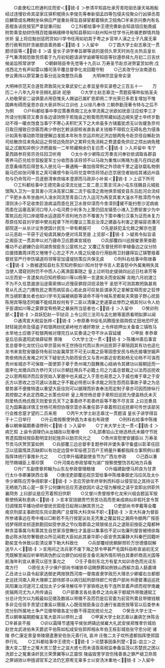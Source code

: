 <!-- { "loadSidebar": true } -->
　　○直隶松江府通判庄而安＜锍-釒＞参清平知县杜承芳青阳驲丞康天祐袍船经过违慢钦命其梁家庄驿积棍摃头李俊先等奉新驲孟四等包侵夫役聚众行凶驿丞周应麟管成名睥睨坐纵俱应严提重处得旨县驿宦都着锦衣卫扭角□羊来京问奏内有名恶棍各该抚按官严拿捉重问拟
　　○工科都给事中王德完奏新会知县钮应魁畏威附势乘变劫财伤残百姓煽祸缙绅寻甸知县蔡如川赵州知州甘学书元称循吏群情共隐伏祈  皇上将应魁创惩罔贷如川学书任用如初其于粤之乡官举人滇之士子凡属无辜悉行赦宥则奸贪破胆良善扬眉＜锍-釒＞入留中
　　○丁酉大学士赵志皋沈一贯题顷臣等＜锍-釒＞请  皇长子讲学奉旨卿等说的是但久旱天时尚在炎热且皇长子气秉清弱恐致劳烦着于九月初旬题请讲学谕卿等知臣等钦遵恭择九月初二日吉伏候谕旨照常讲学
　　○朝鲜陪臣李先觉等十九员以  万寿圣节赴京进贺宴赏如例  戊戌西北方有声如雷以播司荡平覆总督李化龙回籍守制
　　○己亥改守分汝南道右参议黄炜以原官兼佥事分巡汝南整饬兵备
　　大明神宗显皇帝实录

大明神宗范天合道哲肃敦简光文章武安仁止孝显皇帝实录卷之三百五十一
　　万历二十八年九月辛丑朔礼部进  祀册
　　○大学士赵志皋沈一贯题臣等昨拟佑圣夫人劝敬荣安二谥俱蒙点用窃惟夫人赐谥已属旷恩即用二字光荣已多若复增加不惟  国典有碍而皇恩亦自大亵非所以立训也  上以徐凡奉侍  三朝恭勤茂著令特与之后不为例
　　○户科都给事中李应策奏燕南江北水旱流离之状欲如抚臣汪应蛟李三才所请分别赈贷又奏言各边请饷恻乎若陇亩之盼膏雨而帑藏如适边阃失望士卒终岁勤动不得一暖衣饱食当事宁不寒心夫积贮天下之大命虽多方储蓄犹虑无以佐缓急奈何日取日搜致日空匮而弗少停创乞敕该部核省直各紧关钱粮不得假立无碍名色为侵渔计如真有堪动款项就便解边准抵本年秋冬京运并附近济边银两免令赴京径自解赴饷司给散庶往来免起运之劳径边免防护之累秤兑免消耗之费遣委免供应之烦出纳免稽延之忒极知非例少济燃眉俟一二年帑藏稍余仍复旧贯＜锍-釒＞入并留中  韦宁夏西路参将吴宗尧任回卫听用
　　○太仆寺少卿陈应芳奏言问奉钦依调取各郡县寄养马匹兑给京营殷寔军士分收而各该将领不以马政为重惟以贿赂为差凡在四远者恣意夤缘而后得登名入册兑马一番通贿一番加倍常例之外领收千里之遥驮载私物倒毙马匹如张问等言之真可痛恨今新马将兑宜申饬将领必迮京居住者始给其诸远州县勿与仍命驾司一员逐册清审庶端本澄源而马政非小补矣＜锍-釒＞上诏下所司
　　○工科都给事中王德完条设漳流北徙二变二患三策言河决小屯东径魏县元城抵馆陶入卫为一变其害小河决高家口厮二流于临漳之南地俱至城安县东吕彪河合流经广平肥乡永年坐曲州入淦水同流至青县口方入运河为再变其害大滏水不胜漳而今纳漳则浃小不足收朿巨浪病溢而患在民卫水昔仰漳而今舍漳则缓不能扫卷沙泥病痼而患在运塞高家河口导入小屯河费少利多为上策仍回龙镇至小滩入卫费钜害少为中策筑吕彪河口岸堤障水运道固不资利地方亦不罹害为下策中襍引汉事为证而未复力荐原任知县刘宇郎中樊兆程章下所司覆议三策总治漳之建画与利害之更端容咨漕河部院逐一从长计议务使国计民生一举有赖报可
　　○先是妖犯孟化鲸之解京也寔以元恶赵一平获于近甸虞其展办便对讯耳至是  上览部＜锍-釒＞疑焉令拟旨语之阁臣沈一贯具申以对乃寝命卫应爵龚宣城伯
　　○兵部覆四川巡按崔景荣查勘橎功不必避嫌仍会同湖贵按臣东公寔核允之  又覆辽东督抚邢玠李植备边之议分防应援措置周详而又惓惓于心志之不齐人情之玩愒合行溽励用卫封疆得旨辽镇警报着督抚官严行申饬镇道将领等官加谨堤防策应共保无虞
　　○刑科右给事中陈继春＜锍-釒＞救被逮知县杜东芳知府蔡如川知州甘学书言人君喜怒中外属夷稍失其当使人潜窥则刑罚不中而人心离涣国事随之  皇上过听珰史缇骑四出近日杜承芳等以庄而安一言逮矣向日知府蔡如川等以杨荣一言逮矣夫而安起解  龙袍六月初渡江不为不久任意遨游沿途需索惧以迟慢获罪捏词诳渎致干  圣怒不可测其欺罔孰甚焉曾从孔氏之门膺牧民之寄而病狂丧心若此良可叹矣臣谓承芳之拿解宜释而安之狂悖所当禠职重处者也如川学书无端被祸臣等请命不得今械系至都矣夫荣狼子野心抚臣陈用宾等隐忍阿媚不能结其权何有于二臣以清廉之吏遽蒙此惨烈之祸其何以令人劝乎臣谓如川等之蒙罪宜宥杨荣之暴戾所当惩者也＜锍-釒＞入留中　　○癸卯刑部＜锍-釒＞具妖犯赵一平狱词  上令公同三法司与孟化鲸等面质看明拟罪以闻
　　○通湾宣大税监张烨＜锍-釒＞参原奏书役毛凤腾擅坐肩舆假丈田地恐吓民财轻毙民命及侵盗子粒银两纷扰紧峙地方诸奸欺状  上令烨锁押出关备查三镇牧马水旱地土应徵子粒银两候对理完日从实奏请之夺不许从容延缓
　　○甲辰  孝恭章皇后忌辰遣阳武侯薛钲祭  景陵
　　○大学士沈一贯＜锍-釒＞陈播州善后事宜言总督李化龙忧归众举京营尚书王世扬往代而以贵州巡抚郭子章陪因其有功也适化龙书来宣慰安疆臣恃有前功妄冀厚赏不可无以裁之臣等固思安民与杨氏接壤世姻声势依倚扬氏发难之时天下疑安氏为助而安氏又与贵州甚近安若助杨无论杨不可诛而贵州省城亦不可保故一面使郭子章于贵州竭力鼓舞推心结纳令其建功以报朝廷而一面李化龙徵兵四方恭行天讨以示朝廷用兵不必籍土司之力盖总督裁之以法而巡抚收之以恩两相济而后安民始入掌握中也夫威之入于恩也易恩之入于威也难于章之于安氏方以恩收之岂可遽以法裁之乎不裁必恃恩以多求裁之则生怨而启事故子章之为总督势甚不便推特遣以重望大臣往则可以据理而折衷奉法而定制子章亦可因而掺纵行其控御之术此定西南之长策也仰祈  皇上用世杨总督子章照旧巡抚为便盖杨氏未灭则爱杨氏杨氏既灭则爱安氏天下之事善终不若善终臣等不敢不尽言耳  上曰览奏具见为国筹画详慎王世杨可用但协理京营亦系重任郭子章着照旧巡抚卿可传世该部另行会推忠寔才望的二员来用
　　○丙午大学士赵志皋沈一贯题请  皇长子讲学得旨于十二日举行
　　○升云南按察使钟昌为本省右布政使
　　○刑科右给事中陈维春以朝审届期奏请停刑＜锍-釒＞入留中
　　○丁未大学士沈一贯＜锍-釒＞病乞假  上谕令调理仍从出辅政以慰眷倚
　　○礼部奏铅山王继选杨氏未婚守节抚育遗孤既经按臣勘明宜封妃旌异以励宗风允之
　　○贵州宣慰使安疆臣以  万寿圣节贡马庆贺赏宴如例　　○兵部覆三边总督李复题参砖井堡失事守备盛以彰革任回卫以惩窳惰其员缺即以有功定边营中军绥德卫百户王柄量升署都指挥佥事照例以都指挥体统行事推补允之
　　○戊申升福建副使金节为广西左参政
　　○己酉以重阳节赐辅臣上尊珍馔
　　○升河南右参政邹墀为湖广按察使整饬苏松地方兵备
　　○升广东副使章邦翰为山东左参政督理粮储
　　○升福建副使马邦良为甘肃行太仆寺卿兼狭西佥事　　○庚戌吏部覆巡视京营给事中陈维春御史冯应凤及太仆寺少卿陈应芳争掎职掌＜锍-釒＞言应芳欲年终举刺而科臣以侵官驳之其持议不无柄凿乃其心寔一禀于公何嫌何忌应芳遂欲因片诘之侵为解绶之请乎宜即出供职共襄冏务  上曰部议是应芳着照旧供职
　　○又督川贵督按李化龙宋兴祖会题监军按察使杨寅秋患病＜锍-釒＞言本官拮据贵竹劳苦功高而思亲成病似非假托宜令暂归调理其平播功绩听督抚优叙痊日起用以酬其劳允之
　　○吏部尚书李戴等会覆南京刑部主事欧阳东凤论勘两广总督陈大科贪纵不职＜锍-釒＞言大科身为督臣所参诸事远在粤中难以□断若不先行按寔议处无凭重之覆盆轻之漏网令据两广按臣钱梦得顾龙桢逐款勘回如受参游之节仪取郡县之赎银侯总兵之退赃前按臣之麾都种种贪滥事属乌有第其生自世家洊登瞴仕才虽是以集事俭不足以佐廉列屋皆被绮纨每食必陈水陆穷奢极欲众所见闻若大臣如此其豪华即小臣安责其廉静大科秦巴回籍听勘矣宜令休致以彰清议章下勒大科致仕
　　○兵部覆经抚朝鲜邢玠万世德倭奴解送华人＜锍-釒＞言用间之法兵家不废下海之禁令甲甚严毛国科自称宣谕初无文凭既解至闽应听审明真伪酌议功罪仍如经臣言备讯海外情形明白其奏奸商高光国等航海年利宜从重究以惩生事允之
　　○壬子昏刻东北方有星大如卯赤色而光迳东南方行
　　○原任太子少保户部尚书褚铁卒诏赐祭葬如例铁山西榆次县人繇嘉靖乙丑进士以县令起家选御史两按狭西河南一督南直隶学政历大理丞少卿擢右佥都御史巡抚河南入拜大理卿工部侍郎寻以病归起刑部侍郎亡何晋户部尚书德督漕运巡抚凤阳兼治河道河工成加太子少保寻解任卒于家铁练达有干连所至着声绩而视学南畿抚辑两河尤为人所传诵云
　　○户部奏言各处查恭之法向来于额斌外带徵逋赋工分总计完欠以为殿最如见徵及数祗以带徵不及而罚是后官委为前官所累且带徵钱粮多非见任径手责望过重奚以慑服人心既径按臣条议合通行省直抚按等官以后查参未完分别所属地土争产见徵带徵各定分数不得混扰统论允之
　　○癸丑大学士沈一贯以朝审届期题催主笔大臣并以停刑上请　　○甲寅大学士赵志皋以襄病乞休陈舌□辛甚哀不报
　　○卯以霜降节遣隆平侯张炳镇远侯雇大礼武安侯郑惟孝忻城伯赵世龙武进伯朱天爵武平伯陈如松成安伯郭邦相永年伯王栋彭城伯张守忠分祀  诸陵  恭仁康定景皇帝陵寝遣惠安伯张元善行礼  哀冲  庄敬二太子坟所遣都指挥使郑国恭行礼
　　○工科都给事中王德完＜锍-釒＞论楚事因条列楚＜监-皿立＞之激大变二楚士之罹大苦三楚士之滋大惑七而未请亟易税监奉备监茂以苏楚民之困以洗郢士之冤重诛奸民兰荣萧翼等以正震惊  陵庙毁詈学宫伤残善类之罪严禠卫弃周之屏胡效以申擅调官军之法仍乞原宥无辜多士以安汤沐重地＜锍-釒＞入留中
